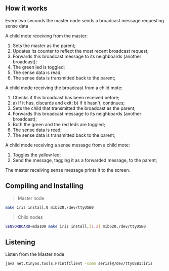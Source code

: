 ## How it works

Every two seconds the master node sends a broadcast message requesting sense data

A child mote receiving from the master:

1. Sets the master as the parent;
2. Updates its counter to reflect the most recent broadcast request;
2. Forwards this broadcast message to its neighboards (another broadcast);
3. The green led is toggled;
4. The sense data is read;
5. The sense data is transmitted back to the parent;

A child mode receiving the broadcast from a child mote:

1. Checks if this broadcast has been received before;
2. a) If it has, discards and exit; b) If it hasn't, continues;
3. Sets the child that transmitted the broadcast as the parent;
4. Forwards this broadcast message to its neighboards (another broadcast);
5. Both the green and the red leds are toggled;
6. The sense data is read;
7. The sense data is transmitted back to the parent;

A child mode receiving a sense message from a child mote:

1. Toggles the yellow led;
2. Send the message, tagging it as a forwarded message, to the parent;

The master receiving sense message prints it to the screen.

## Compiling and Installing

> Master node
```bash
make iris install,0 mib520,/dev/ttyUSB0
```

> Child nodes
```bash
SENSORBOARD=mda100 make iris install,[1,2] mib520,/dev/ttyUSB0
```

## Listening

Listen from the Master node

```bash
java net.tinyos.tools.PrintfClient -comm serial@/dev/ttyUSB1:iris
```

